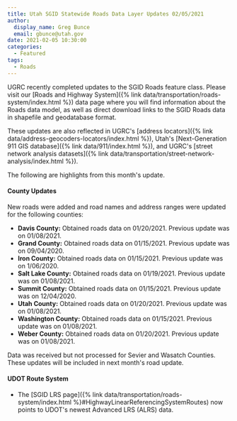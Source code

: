 ```yaml
---
title: Utah SGID Statewide Roads Data Layer Updates 02/05/2021
author:
  display_name: Greg Bunce
  email: gbunce@utah.gov
date: 2021-02-05 10:30:00
categories:
  - Featured
tags:
  - Roads
---
```


UGRC recently completed updates to the SGID Roads feature class. Please visit our [Roads and Highway System]({% link data/transportation/roads-system/index.html %}) data page where you will find information about the Roads data model, as well as direct download links to the SGID Roads data in shapefile and geodatabase format.

These updates are also reflected in UGRC's [address locators]({% link data/address-geocoders-locators/index.html %}), Utah's [Next-Generation 911 GIS database]({% link data/911/index.html %}), and UGRC's [street network analysis datasets]({% link data/transportation/street-network-analysis/index.html %}).

The following are highlights from this month's update.

#### County Updates

New roads were added and road names and address ranges were updated for the following counties:

- **Davis County:** Obtained roads data on 01/20/2021. Previous update was on 01/08/2021.
- **Grand County:** Obtained roads data on 01/15/2021. Previous update was on 09/04/2020.
- **Iron County:** Obtained roads data on 01/15/2021. Previous update was on 1/06/2020.
- **Salt Lake County:** Obtained roads data on 01/19/2021. Previous update was on 01/08/2021.
- **Summit County:** Obtained roads data on 01/15/2021. Previous update was on 12/04/2020.
- **Utah County:** Obtained roads data on 01/20/2021. Previous update was on 01/08/2021.
- **Washington County:** Obtained roads data on 01/15/2021. Previous update was on 01/08/2021.
- **Weber County:** Obtained roads data on 01/20/2021. Previous update was on 01/08/2021.

Data was received but not processed for Sevier and Wasatch Counties. These updates will be included in next month's road update.

#### UDOT Route System

- The [SGID LRS page]({% link data/transportation/roads-system/index.html %}#HighwayLinearReferencingSystemRoutes) now points to UDOT's newest Advanced LRS (ALRS) data.
